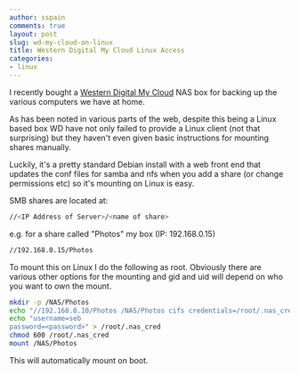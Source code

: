 ```yaml
---
author: sspain
comments: true
layout: post
slug: wd-my-cloud-on-linux
title: Western Digital My Cloud Linux Access
categories:
- linux 
---
```


I recently bought a [Western Digital My Cloud](http://www.wdc.com/en/products/products2.aspx?id=1140) NAS box for backing up the various computers we have at home.

As has been noted in various parts of the web, despite this being a Linux based box WD have not only failed to provide a Linux client (not that surprising) but they haven't even given basic instructions for mounting shares manually.

Luckily, it's a pretty standard Debian install with a web front end that updates the conf files for samba and nfs when you add a share (or change permissions etc) so it's mounting on Linux is easy.

SMB shares are located at:

```sh
//<IP Address of Server>/<name of share>
```
e.g. for a share called "Photos" my box (IP: 192.168.0.15)

```sh
//192.168.0.15/Photos
```

To mount this on Linux I do the following as root. Obviously there are various other options for the mounting and gid and uid will depend on who you want to own the mount. 

```sh
mkdir -p /NAS/Photos
echo "//192.168.0.10/Photos /NAS/Photos cifs credentials=/root/.nas_cred,gid=1000,uid=1000,rw 0 0" >> /etc/fstab
echo "username=seb
password=<password>" > /root/.nas_cred
chmod 600 /root/.nas_cred
mount /NAS/Photos
```
This will automatically mount on boot.

